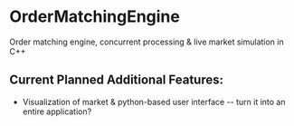 # OrderMatchingEngine
Order matching engine, concurrent processing & live market simulation in C++

## Current Planned Additional Features:
- Visualization of market & python-based user interface -- turn it into an entire application?
